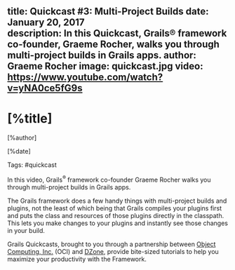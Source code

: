 title: Quickcast #3: Multi-Project Builds
date: January 20, 2017   
description: In this Quickcast, Grails® framework co-founder, Graeme Rocher, walks you through multi-project builds in Grails apps.
author: Graeme Rocher
image: quickcast.jpg
video: https://www.youtube.com/watch?v=yNA0ce5fG9s
---

# [%title]

[%author]

[%date] 

Tags: #quickcast

In this video, Grails<sup>&reg;</sup> framework co-founder Graeme Rocher walks you through multi-project builds in Grails apps.

The Grails framework does a few handy things with multi-project builds and plugins, not the least of which being that Grails compiles your plugins first and puts the class and resources of those plugins directly in the classpath. This lets you make changes to your plugins and instantly see those changes in your build.

Grails Quickcasts, brought to you through a partnership between [Object Computing, Inc.](https://objectcomputing.com/) (OCI) and [DZone](https://dzone.com/), provide bite-sized tutorials to help you maximize your productivity with the Framework.
